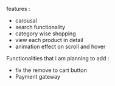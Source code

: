 features :
- carousal
- search functionality
- category wise shopping
- view each product in detail
- animation effect on scroll and hover


Functionalities that i am planning to add :

- fix the remove to cart button
- Payment gateway
